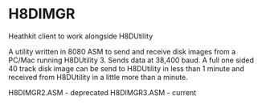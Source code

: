 # H8DIMGR
Heathkit client to work alongside H8DUtility

A utility written in 8080 ASM to send and receive disk images from a PC/Mac running H8DUtility 3. Sends data at 38,400 baud. A full one sided 40 track disk image can be send to H8DUtility in less than 1 minute and received from H8DUtility in a little more than a minute.

H8DIMGR2.ASM - deprecated
H8DIMGR3.ASM - current
